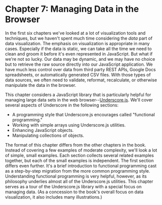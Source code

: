 # Chapter 7: Managing Data in the Browser

In the first six chapters we've looked at a lot of visualization tools and techniques, but we haven't spent much time considering the _data_ part of data visualization. The emphasis on visualization is appropriate in many cases. Especially if the data is static, we can take all the time we need to clean and groom it before it's even represented in JavaScript. But what if we're not so lucky. Our data may be dynamic, and we may have no choice but to retrieve the raw source directly into our JavaScript application. We have much less control over data from third party REST APIs, Google Docs spreadsheets, or automatically generated CSV files. With those types of data sources, we often need to validate, reformat, recalculate, or otherwise manipulate the data in the browser.

This chapter considers a JavaScript library that is particularly helpful for managing large data sets in the web browser--[Underscore.js](http://underscorejs.org). We'll cover several aspects of Underscore in the following sections:

* A programming style that Underscore.js encourages called "functional programming."
* Working with simple arrays using Underscore.js utilities.
* Enhancing JavaScript objects.
* Manipulating collections of objects.

The format of this chapter differs from the other chapters in the book. Instead of covering a few examples of moderate complexity, we'll look a lot of simple, small examples. Each section collects several related examples together, but each of the small examples is independent. The first section differs even further. It's a brief introduction to functional programming cast as a step-by-step migration from the more common programming style. Understanding functional programming is very helpful, however, as its philosophy underlies almost all of the Underscore.js utilities. This chapter serves as a tour of the Underscore.js library with a special focus on managing data. (As a concession to the book's overall focus on data visualization, it also includes many illustrations.)

